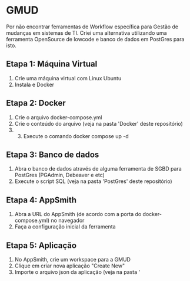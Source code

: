 # GMUD
Por não encontrar ferramentas de Workflow específica para Gestão de mudanças em sistemas de TI. Criei uma alternativa utilizando uma ferramenta OpenSource de lowcode e banco de  dados em PostGres para isto.

## Etapa 1: Máquina Virtual
1. Crie uma máquina virtual com Linux Ubuntu
2. Instala e Docker

## Etapa 2: Docker
1. Crie o arquivo docker-compose.yml
2. Crie o conteúdo do arquivo (veja na pasta 'Docker' deste repositório)
3. 3. Execute o comando docker compose up -d

## Etapa 3: Banco de dados
1. Abra o banco de dados através de alguma ferramenta de SGBD para PostGres (PGAdmin, Debeaver e etc)
2. Execute o script SQL (veja na pasta 'PostGres' deste repositório)

## Etapa 4: AppSmith
1. Abra a URL do AppSmith (de acordo com a porta do docker-compose.yml) no navegador
2. Faça a configuração inicial da ferramenta

## Etapa 5: Aplicação
1. No AppSmith, crie um workspace para a GMUD
2. Clique em criar nova aplicação "Create New"
3. Importe o arquivo json da aplicação (veja na pasta '
   
